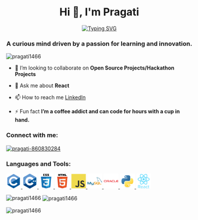 <h1 align="center">Hi 👋, I'm Pragati</h1>

<p align="center">
  <a href="https://readme-typing-svg.demolab.com/?lines=Hi+👋,+I'm+Pragati!;Welcome+to+my+GitHub+Profile!;I+love+coding+and+coffee+☕" target="_blank">
    <img src="https://readme-typing-svg.demolab.com/?lines=Hi+👋,+I'm+Pragati!;Welcome+to+my+GitHub+Profile!;I+love+coding+and+coffee+☕&font=Fira+Code&center=true&width=600&height=50&color=6A5ACD&vCenter=true&pause=1000&size=30" alt="Typing SVG" />
  </a>
</p>

<h3 align="center">A curious mind driven by a passion for learning and innovation.</h3>

<p align="left"> <img src="https://komarev.com/ghpvc/?username=pragati1466&label=Profile%20views&color=0e75b6&style=flat" alt="pragati1466" /> </p>

- 👯 I’m looking to collaborate on **Open Source Projects/Hackathon Projects**

- 💬 Ask me about **React**

- 📫 How to reach me [LinkedIn](https://www.linkedin.com/in/pragati-860830284/)

- ⚡ Fun fact **I’m a coffee addict and can code for hours with a cup in hand.**

<h3 align="left">Connect with me:</h3>
<p align="left">
  <a href="https://linkedin.com/in/pragati-860830284" target="_blank">
    <img align="center" src="https://raw.githubusercontent.com/rahuldkjain/github-profile-readme-generator/master/src/images/icons/Social/linked-in-alt.svg" alt="pragati-860830284" height="30" width="40" />
  </a>
</p>

<h3 align="left">Languages and Tools:</h3>
<p align="left">
  <a href="https://www.cprogramming.com/" target="_blank" rel="noreferrer"> <img src="https://raw.githubusercontent.com/devicons/devicon/master/icons/c/c-original.svg" alt="c" width="40" height="40"/> </a>
  <a href="https://www.w3schools.com/cpp/" target="_blank" rel="noreferrer"> <img src="https://raw.githubusercontent.com/devicons/devicon/master/icons/cplusplus/cplusplus-original.svg" alt="cplusplus" width="40" height="40"/> </a>
  <a href="https://www.w3schools.com/css/" target="_blank" rel="noreferrer"> <img src="https://raw.githubusercontent.com/devicons/devicon/master/icons/css3/css3-original-wordmark.svg" alt="css3" width="40" height="40"/> </a>
  <a href="https://www.w3.org/html/" target="_blank" rel="noreferrer"> <img src="https://raw.githubusercontent.com/devicons/devicon/master/icons/html5/html5-original-wordmark.svg" alt="html5" width="40" height="40"/> </a>
  <a href="https://developer.mozilla.org/en-US/docs/Web/JavaScript" target="_blank" rel="noreferrer"> <img src="https://raw.githubusercontent.com/devicons/devicon/master/icons/javascript/javascript-original.svg" alt="javascript" width="40" height="40"/> </a>
  <a href="https://www.mysql.com/" target="_blank" rel="noreferrer"> <img src="https://raw.githubusercontent.com/devicons/devicon/master/icons/mysql/mysql-original-wordmark.svg" alt="mysql" width="40" height="40"/> </a>
  <a href="https://www.oracle.com/" target="_blank" rel="noreferrer"> <img src="https://raw.githubusercontent.com/devicons/devicon/master/icons/oracle/oracle-original.svg" alt="oracle" width="40" height="40"/> </a>
  <a href="https://www.python.org" target="_blank" rel="noreferrer"> <img src="https://raw.githubusercontent.com/devicons/devicon/master/icons/python/python-original.svg" alt="python" width="40" height="40"/> </a>
  <a href="https://reactjs.org/" target="_blank" rel="noreferrer"> <img src="https://raw.githubusercontent.com/devicons/devicon/master/icons/react/react-original-wordmark.svg" alt="react" width="40" height="40"/> </a>
</p>

<p><img align="left" src="https://github-readme-stats.vercel.app/api/top-langs?username=pragati1466&show_icons=true&locale=en&layout=compact" alt="pragati1466" /></p>

<p>&nbsp;<img align="center" src="https://github-readme-stats.vercel.app/api?username=pragati1466&show_icons=true&locale=en" alt="pragati1466" /></p>

<p><img align="center" src="https://github-readme-streak-stats.herokuapp.com/?user=pragati1466&" alt="pragati1466" /></p>
